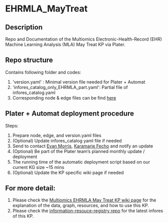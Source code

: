# EHRMLA_MayTreat

## Description
Repo and Documentation of the Multiomics Electronic-Health-Record (EHR) Machine Learning Analysis (MLA) May Treat KP via Plater.

## Repo structure
Contains following folder and codes:
1. 'version.yaml' : Minimal version file needed for Plater + Automat
2. 'infores_catalog_only_EHRMLA_part.yaml': Partial file of infores_catalog.yaml
3. Corresponding node & edge files can be find [here](https://console.cloud.google.com/storage/browser/multiomics_provider_kp_data_internal/EHRMLA_MayTreat/Latest_version_to_Plater?pageState=(%22StorageObjectListTable%22:(%22f%22:%22%255B%255D%22))&project=translatordevkps)

## Plater + Automat deployment procedure
Steps:
1. Prepare node, edge, and version.yaml files
2. (Optional) Update infores_catalog yaml file if needed
3. Send to contact [Evan Morris](emorris@renci.org), [Karamarie Fecho](kfecho@copperlineprofessionalsolutions.com) and notify an update
4. (Optional) Be part of the Plater team’s planned monthly update / deployment
5. The running time of the automatic deployment script based on our current KG size ~15 mins
6. (Optional) Update the KP specific wiki page if needed

## For more detail:
1. Please check the [Multiomics EHRMLA May Treat KP wiki page](https://github.com/NCATSTranslator/Translator-All/wiki/Multiomics-EHRMLA-May-Treat-KP) for the explanation of the data, graph, resources, and how to use this KP.
2. Please check the [information-resouce-registry repo](https://github.com/biolink/information-resource-registry) for the latest infores of this KP.
